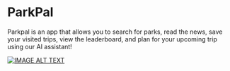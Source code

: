# ParkPal

Parkpal is an app that allows you to search for parks, read the news, save your visited trips, view the leaderboard, and plan for your upcoming trip using our AI assistant!

[![IMAGE ALT TEXT](http://img.youtube.com/vi/bqg1OiWObQE/0.jpg)](http://www.youtube.com/watch?v=bqg1OiWObQE "ParkPal")
